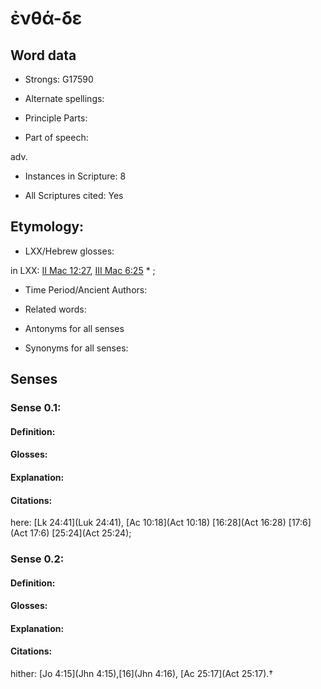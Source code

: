 # ἐνθά-δε 

<!-- Status: S2=NeedsEdits -->
<!-- Lexica used for edits:   -->

## Word data

* Strongs: G17590

* Alternate spellings:



* Principle Parts: 


* Part of speech: 

adv.

* Instances in Scripture: 8

* All Scriptures cited: Yes

## Etymology: 


* LXX/Hebrew glosses: 

in LXX: [II Mac 12:27](2Macc.12.27), [III Mac 6:25](3Macc.6.25) * ;

* Time Period/Ancient Authors: 


* Related words: 

* Antonyms for all senses

* Synonyms for all senses: 


## Senses 


### Sense  0.1: 

#### Definition: 


#### Glosses:



#### Explanation:



#### Citations: 

here: [Lk 24:41](Luk 24:41), [Ac 10:18](Act 10:18) [16:28](Act 16:28) [17:6](Act 17:6) [25:24](Act 25:24); 

### Sense  0.2: 

#### Definition: 


#### Glosses:



#### Explanation:



#### Citations: 

hither:  [Jo 4:15](Jhn 4:15),[16](Jhn 4:16), [Ac 25:17](Act 25:17).†
